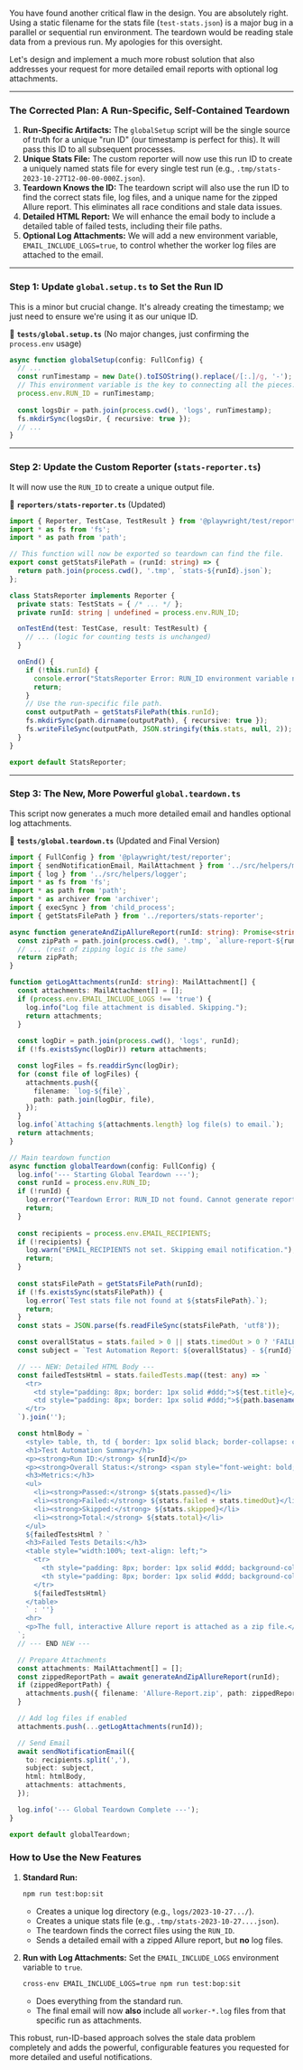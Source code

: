 You have found another critical flaw in the design. You are absolutely right. Using a static filename for the stats file (`test-stats.json`) is a major bug in a parallel or sequential run environment. The teardown would be reading stale data from a previous run. My apologies for this oversight.

Let's design and implement a much more robust solution that also addresses your request for more detailed email reports with optional log attachments.

---

### **The Corrected Plan: A Run-Specific, Self-Contained Teardown**

1.  **Run-Specific Artifacts:** The `globalSetup` script will be the single source of truth for a unique "run ID" (our timestamp is perfect for this). It will pass this ID to all subsequent processes.
2.  **Unique Stats File:** The custom reporter will now use this run ID to create a uniquely named stats file for every single test run (e.g., `.tmp/stats-2023-10-27T12-00-00-000Z.json`).
3.  **Teardown Knows the ID:** The teardown script will also use the run ID to find the correct stats file, log files, and a unique name for the zipped Allure report. This eliminates all race conditions and stale data issues.
4.  **Detailed HTML Report:** We will enhance the email body to include a detailed table of failed tests, including their file paths.
5.  **Optional Log Attachments:** We will add a new environment variable, `EMAIL_INCLUDE_LOGS=true`, to control whether the worker log files are attached to the email.

---

### **Step 1: Update `global.setup.ts` to Set the Run ID**

This is a minor but crucial change. It's already creating the timestamp; we just need to ensure we're using it as our unique ID.

📁 **`tests/global.setup.ts`** (No major changes, just confirming the `process.env` usage)
```typescript
async function globalSetup(config: FullConfig) {
  // ...
  const runTimestamp = new Date().toISOString().replace(/[:.]/g, '-');
  // This environment variable is the key to connecting all the pieces.
  process.env.RUN_ID = runTimestamp; 
  
  const logsDir = path.join(process.cwd(), 'logs', runTimestamp);
  fs.mkdirSync(logsDir, { recursive: true });
  // ...
}
```

---

### **Step 2: Update the Custom Reporter (`stats-reporter.ts`)**

It will now use the `RUN_ID` to create a unique output file.

📁 **`reporters/stats-reporter.ts`** (Updated)
```typescript
import { Reporter, TestCase, TestResult } from '@playwright/test/reporter';
import * as fs from 'fs';
import * as path from 'path';

// This function will now be exported so teardown can find the file.
export const getStatsFilePath = (runId: string) => {
  return path.join(process.cwd(), '.tmp', `stats-${runId}.json`);
};

class StatsReporter implements Reporter {
  private stats: TestStats = { /* ... */ };
  private runId: string | undefined = process.env.RUN_ID;

  onTestEnd(test: TestCase, result: TestResult) {
    // ... (logic for counting tests is unchanged)
  }

  onEnd() {
    if (!this.runId) {
      console.error("StatsReporter Error: RUN_ID environment variable not set. Cannot save stats.");
      return;
    }
    // Use the run-specific file path.
    const outputPath = getStatsFilePath(this.runId);
    fs.mkdirSync(path.dirname(outputPath), { recursive: true });
    fs.writeFileSync(outputPath, JSON.stringify(this.stats, null, 2));
  }
}

export default StatsReporter;
```

---

### **Step 3: The New, More Powerful `global.teardown.ts`**

This script now generates a much more detailed email and handles optional log attachments.

📁 **`tests/global.teardown.ts`** (Updated and Final Version)
```typescript
import { FullConfig } from '@playwright/test/reporter';
import { sendNotificationEmail, MailAttachment } from '../src/helpers/mailer';
import { log } from '../src/helpers/logger';
import * as fs from 'fs';
import * as path from 'path';
import * as archiver from 'archiver';
import { execSync } from 'child_process';
import { getStatsFilePath } from '../reporters/stats-reporter';

async function generateAndZipAllureReport(runId: string): Promise<string | null> {
  const zipPath = path.join(process.cwd(), '.tmp', `allure-report-${runId}.zip`);
  // ... (rest of zipping logic is the same)
  return zipPath;
}

function getLogAttachments(runId: string): MailAttachment[] {
  const attachments: MailAttachment[] = [];
  if (process.env.EMAIL_INCLUDE_LOGS !== 'true') {
    log.info("Log file attachment is disabled. Skipping.");
    return attachments;
  }
  
  const logDir = path.join(process.cwd(), 'logs', runId);
  if (!fs.existsSync(logDir)) return attachments;

  const logFiles = fs.readdirSync(logDir);
  for (const file of logFiles) {
    attachments.push({
      filename: `log-${file}`,
      path: path.join(logDir, file),
    });
  }
  log.info(`Attaching ${attachments.length} log file(s) to email.`);
  return attachments;
}

// Main teardown function
async function globalTeardown(config: FullConfig) {
  log.info('--- Starting Global Teardown ---');
  const runId = process.env.RUN_ID;
  if (!runId) {
    log.error("Teardown Error: RUN_ID not found. Cannot generate report.");
    return;
  }
  
  const recipients = process.env.EMAIL_RECIPIENTS;
  if (!recipients) {
    log.warn("EMAIL_RECIPIENTS not set. Skipping email notification.");
    return;
  }
  
  const statsFilePath = getStatsFilePath(runId);
  if (!fs.existsSync(statsFilePath)) {
    log.error(`Test stats file not found at ${statsFilePath}.`);
    return;
  }
  const stats = JSON.parse(fs.readFileSync(statsFilePath, 'utf8'));

  const overallStatus = stats.failed > 0 || stats.timedOut > 0 ? 'FAILED' : 'PASSED';
  const subject = `Test Automation Report: ${overallStatus} - ${runId}`;

  // --- NEW: Detailed HTML Body ---
  const failedTestsHtml = stats.failedTests.map((test: any) => `
    <tr>
      <td style="padding: 8px; border: 1px solid #ddd;">${test.title}</td>
      <td style="padding: 8px; border: 1px solid #ddd;">${path.basename(test.file)}</td>
    </tr>
  `).join('');

  const htmlBody = `
    <style> table, th, td { border: 1px solid black; border-collapse: collapse; } </style>
    <h1>Test Automation Summary</h1>
    <p><strong>Run ID:</strong> ${runId}</p>
    <p><strong>Overall Status:</strong> <span style="font-weight: bold; color: ${overallStatus === 'PASSED' ? 'green' : 'red'};">${overallStatus}</span></p>
    <h3>Metrics:</h3>
    <ul>
      <li><strong>Passed:</strong> ${stats.passed}</li>
      <li><strong>Failed:</strong> ${stats.failed + stats.timedOut}</li>
      <li><strong>Skipped:</strong> ${stats.skipped}</li>
      <li><strong>Total:</strong> ${stats.total}</li>
    </ul>
    ${failedTestsHtml ? `
    <h3>Failed Tests Details:</h3>
    <table style="width:100%; text-align: left;">
      <tr>
        <th style="padding: 8px; border: 1px solid #ddd; background-color: #f2f2f2;">Test Title</th>
        <th style="padding: 8px; border: 1px solid #ddd; background-color: #f2f2f2;">File</th>
      </tr>
      ${failedTestsHtml}
    </table>
    ` : ''}
    <hr>
    <p>The full, interactive Allure report is attached as a zip file.</p>
  `;
  // --- END NEW ---

  // Prepare Attachments
  const attachments: MailAttachment[] = [];
  const zippedReportPath = await generateAndZipAllureReport(runId);
  if (zippedReportPath) {
    attachments.push({ filename: 'Allure-Report.zip', path: zippedReportPath });
  }

  // Add log files if enabled
  attachments.push(...getLogAttachments(runId));

  // Send Email
  await sendNotificationEmail({
    to: recipients.split(','),
    subject: subject,
    html: htmlBody,
    attachments: attachments,
  });

  log.info('--- Global Teardown Complete ---');
}

export default globalTeardown;
```

### **How to Use the New Features**

1.  **Standard Run:**
    ```bash
    npm run test:bop:sit
    ```
    *   Creates a unique log directory (e.g., `logs/2023-10-27.../`).
    *   Creates a unique stats file (e.g., `.tmp/stats-2023-10-27....json`).
    *   The teardown finds the correct files using the `RUN_ID`.
    *   Sends a detailed email with a zipped Allure report, but **no** log files.

2.  **Run with Log Attachments:**
    Set the `EMAIL_INCLUDE_LOGS` environment variable to `true`.
    ```bash
    cross-env EMAIL_INCLUDE_LOGS=true npm run test:bop:sit
    ```
    *   Does everything from the standard run.
    *   The final email will now **also** include all `worker-*.log` files from that specific run as attachments.

This robust, run-ID-based approach solves the stale data problem completely and adds the powerful, configurable features you requested for more detailed and useful notifications.